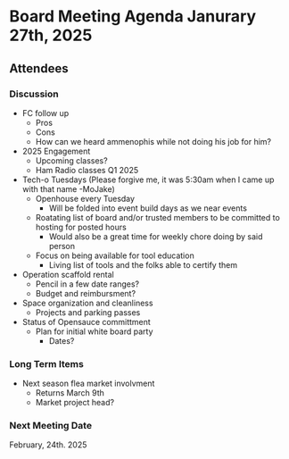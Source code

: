
# Board Meeting Agenda Janurary 27th, 2025

## Attendees

### Discussion
- FC follow up
  - Pros
  - Cons
  - How can we heard ammenophis while not doing his job for him?
- 2025 Engagement
  - Upcoming classes?
  - Ham Radio classes Q1 2025
- Tech-o Tuesdays (Please forgive me, it was 5:30am when I came up with that name -MoJake)
  - Openhouse every Tuesday
    - Will be folded into event build days as we near events
  - Roatating list of board and/or trusted members to be committed to hosting for posted hours
    - Would also be a great time for weekly chore doing by said person
  - Focus on being available for tool education
    - Living list of tools and the folks able to certify them 
- Operation scaffold rental
  - Pencil in a few date ranges?
  - Budget and reimbursment?
- Space organization and cleanliness
  - Projects and parking passes 
- Status of Opensauce committment
    - Plan for initial white board party
      - Dates? 


### Long Term Items
- Next season flea market involvment
  - Returns March 9th
  - Market project head? 


### Next Meeting Date
February, 24th. 2025
